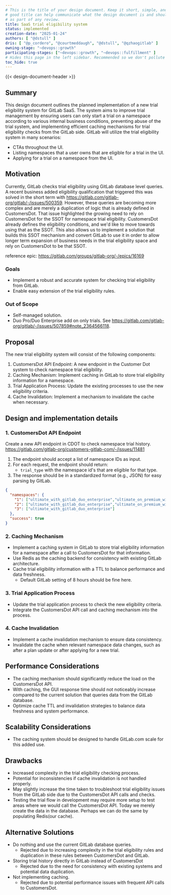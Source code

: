 ```yaml
---
# This is the title of your design document. Keep it short, simple, and descriptive. A
# good title can help communicate what the design document is and should be considered
# as part of any review.
title: SaaS trial eligibility system
status: implemented
creation-date: "2025-01-24"
authors: [ "@dstull" ]
dris: [ "@p_cordero", "@courtmeddaugh", "@dstull", "@qzhaogitlab" ]
owning-stage: "~devops::growth"
participating-stages: ["~devops::growth", "~devops::fulfillment" ]
# Hides this page in the left sidebar. Recommended so we don't pollute it.
toc_hide: true
---
```


<!-- vale gitlab.FutureTense = NO -->

<!-- This renders the design document header on the detail page, so don't remove it-->
{{< design-document-header >}}

## Summary

This design document outlines the planned implementation of a new trial eligibility system for GitLab SaaS.
The system aims to improve trial management by ensuring users can only start a trial on a namespace according to various internal business conditions,
preventing abuse of the trial system, and implementing efficient caching mechanisms for trial eligibility checks from the GitLab side.
GitLab will utilize the trial eligibility system in many scenarios:

- CTAs throughout the UI.
- Listing namespaces that a user owns that are eligible for a trial in the UI.
- Applying for a trial on a namespace from the UI.

## Motivation

Currently, GitLab checks trial eligibility using GitLab database level queries.
A recent business added eligibility qualification that triggered this was solved in the
short term with https://gitlab.com/gitlab-org/gitlab/-/issues/500359.
However, these queries are becoming more complex and are merely a duplication of logic that is already defined
in CustomersDot.
That issue highlighted the growing need to rely on CustomersDot for the SSOT for namespace trial eligibility.
CustomersDot already defines the eligibility conditions, and we'd like to move towards using that as the SSOT.
This also allows us to implement a solution that builds this SSOT mechanism and convert GitLab to use it in order to allow longer
term expansion of business needs in the trial eligibility space and rely on CustomersDot to be that SSOT.

reference epic: https://gitlab.com/groups/gitlab-org/-/epics/16169

### Goals

- Implement a robust and accurate system for checking trial eligibility from GitLab.
- Enable easy extension of the trial eligibility rules.

### Out of Scope

- Self-managed solution.
- Duo Pro/Duo Enterprise add on only trials. See https://gitlab.com/gitlab-org/gitlab/-/issues/507859#note_2364566118.

## Proposal

The new trial eligibility system will consist of the following components:

1. CustomersDot API Endpoint: A new endpoint in the Customer Dot system to check namespace trial eligibility.
2. Caching Mechanism: Implement caching in GitLab to store trial eligibility information for a namespace.
3. Trial Application Process: Update the existing processes to use the new eligibility criteria.
4. Cache Invalidation: Implement a mechanism to invalidate the cache when necessary.

## Design and implementation details

<!--
This section should contain enough information that the specifics of your
change are understandable. This may include API specs (though not always
required) or even code snippets. If there's any ambiguity about HOW your
proposal will be implemented, this is the place to discuss them.

If you are not sure how many implementation details you should include in the
document, the rule of thumb here is to provide enough context for people to
understand the proposal. As you move forward with the implementation, you may
need to add more implementation details to the document, as those may become
valuable context for important technical decisions made along the way. A
document is also a register of such technical decisions. If a technical
decision requires additional context before it can be made, you probably should
document this context in a document. If it is a small technical decision that
can be made in a merge request by an author and a maintainer, you probably do
not need to document it here. The impact a technical decision will have is
another helpful information - if a technical decision is very impactful,
documenting it, along with associated implementation details, is advisable.

If it's helpful to include workflow diagrams or any other related images.
Diagrams authored in GitLab flavored markdown are preferred. In cases where
that is not feasible, images should be placed under `images/` in the same
directory as the `index.md` for the proposal.
-->

### 1. CustomersDot API Endpoint

Create a new API endpoint in CDOT to check namespace trial history. https://gitlab.com/gitlab-org/customers-gitlab-com/-/issues/11481

1. The endpoint should accept a list of namespace IDs as input.
2. For each request, the endpoint should return:
    - `trial_type` with the namespace id's that are eligible for that type.
3. The response should be in a standardized format (e.g., JSON) for easy parsing by GitLab.

```json
{
  "namespaces": {
    "1": ["ultimate_with_gitlab_duo_enterprise","ultimate_on_premium_with_gitlab_duo_enterprise"],
    "2": ["ultimate_with_gitlab_duo_enterprise","ultimate_on_premium_with_gitlab_duo_enterprise"],
    "3": ["ultimate_with_gitlab_duo_enterprise"]
  },
  "success": true
}
```

### 2. Caching Mechanism

- Implement a caching system in GitLab to store trial eligibility information for a namespace after a call to CustomersDot for that information.
- Use Redis as the caching backend for consistency with existing GitLab architecture.
- Cache trial eligibility information with a TTL to balance performance and data freshness.
  - Default GitLab setting of 8 hours should be fine here.

### 3. Trial Application Process

- Update the trial application process to check the new eligibility criteria.
- Integrate the CustomersDot API call and caching mechanism into the process.

### 4. Cache Invalidation

- Implement a cache invalidation mechanism to ensure data consistency.
- Invalidate the cache when relevant namespace data changes, such as after a plan update or after applying for a new trial.

## Performance Considerations

- The caching mechanism should significantly reduce the load on the CustomersDot API.
- With caching, the GUI response time should not noticeably increase compared to the current solution that queries data from the GitLab database.
- Optimize cache TTL and invalidation strategies to balance data freshness and system performance.

## Scalability Considerations

- The caching system should be designed to handle GitLab.com scale for this added use.

## Drawbacks

- Increased complexity in the trial eligibility checking process.
- Potential for inconsistencies if cache invalidation is not handled properly.
- May slightly increase the time taken to troubleshoot trial eligibility issues from the GitLab side due to the CustomersDot API calls and checks.
- Testing the trial flow in development may require more setup to test areas where we would call the CustomersDot API.
  Today we merely create the data in the database. Perhaps we can do the same by populating Redis(our cache).

## Alternative Solutions

- Do nothing and use the current GitLab database queries.
  - Rejected due to increasing complexity in the trial eligibility rules and
    duplication in these rules between CustomersDot and GitLab.
- Storing trial history directly in GitLab instead of CustomersDot
  - Rejected due to the need for consistency with existing systems and potential data duplication.
- Not implementing caching.
  - Rejected due to potential performance issues with frequent API calls to CustomersDot.
